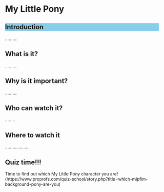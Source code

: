 # My Little Pony
<!DOCTYPE html>
<html>
<body>
<h2 style="background-color:skyblue;"> Introduction </h2>
<p> .......... </p>
<h2> What is it? </h2>
<p> .......... </p>
<h2> Why is it important? </h2>
<p> .......... </p>
<h2> Who can watch it? </h2>
<p> ........ </p>
<h2> Where to watch it </h2>
<p> ................... </p>
<h2> Quiz time!!! </h2>
<p> Time to find out which My Little Pony character you are! <br/>
  (https://www.proprofs.com/quiz-school/story.php?title=which-mlpfim-background-pony-are-you) </p>
</body>
</html>
